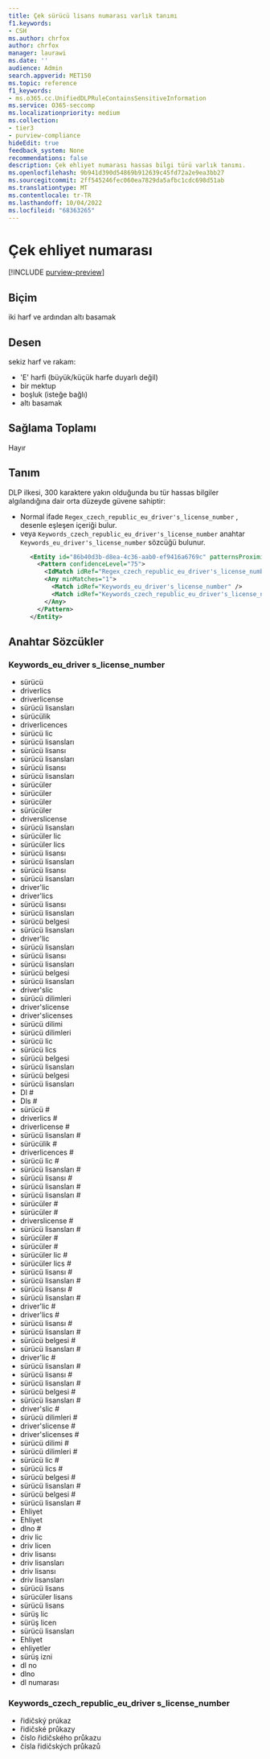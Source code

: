 ```yaml
---
title: Çek sürücü lisans numarası varlık tanımı
f1.keywords:
- CSH
ms.author: chrfox
author: chrfox
manager: laurawi
ms.date: ''
audience: Admin
search.appverid: MET150
ms.topic: reference
f1_keywords:
- ms.o365.cc.UnifiedDLPRuleContainsSensitiveInformation
ms.service: O365-seccomp
ms.localizationpriority: medium
ms.collection:
- tier3
- purview-compliance
hideEdit: true
feedback_system: None
recommendations: false
description: Çek ehliyet numarası hassas bilgi türü varlık tanımı.
ms.openlocfilehash: 9b941d390d54869b912639c45fd72a2e9ea3bb27
ms.sourcegitcommit: 2ff545246fec060ea7829da5afbc1cdc698d51ab
ms.translationtype: MT
ms.contentlocale: tr-TR
ms.lasthandoff: 10/04/2022
ms.locfileid: "68363265"
---
```

# <a name="czech-drivers-license-number"></a>Çek ehliyet numarası

[!INCLUDE [purview-preview](../includes/purview-preview.md)]

## <a name="format"></a>Biçim

iki harf ve ardından altı basamak

## <a name="pattern"></a>Desen

sekiz harf ve rakam:

- 'E' harfi (büyük/küçük harfe duyarlı değil)
- bir mektup
- boşluk (isteğe bağlı)
- altı basamak

## <a name="checksum"></a>Sağlama Toplamı

Hayır

## <a name="definition"></a>Tanım

DLP ilkesi, 300 karaktere yakın olduğunda bu tür hassas bilgiler algılandığına dair orta düzeyde güvene sahiptir:

- Normal ifade `Regex_czech_republic_eu_driver's_license_number` , desenle eşleşen içeriği bulur.
- veya `Keywords_czech_republic_eu_driver's_license_number` anahtar `Keywords_eu_driver's_license_number` sözcüğü bulunur.

```xml
      <Entity id="86b40d3b-d8ea-4c36-aab0-ef9416a6769c" patternsProximity="300" recommendedConfidence="75">
        <Pattern confidenceLevel="75">
          <IdMatch idRef="Regex_czech_republic_eu_driver's_license_number" />
          <Any minMatches="1">
            <Match idRef="Keywords_eu_driver's_license_number" />
            <Match idRef="Keywords_czech_republic_eu_driver's_license_number" />
          </Any>
        </Pattern>
      </Entity>

```

## <a name="keywords"></a>Anahtar Sözcükler

### <a name="keywords_eu_drivers_license_number"></a>Keywords_eu_driver s_license_number

- sürücü
- driverlics
- driverlicense
- sürücü lisansları
- sürücülik
- driverlicences
- sürücü lic
- sürücü lisansları
- sürücü lisansı
- sürücü lisansları
- sürücü lisansı
- sürücü lisansları
- sürücüler
- sürücüler
- sürücüler
- sürücüler
- driverslicense
- sürücü lisansları
- sürücüler lic
- sürücüler lics
- sürücü lisansı
- sürücü lisansları
- sürücü lisansı
- sürücü lisansları
- driver'lic
- driver'lics
- sürücü lisansı
- sürücü lisansları
- sürücü belgesi
- sürücü lisansları
- driver'lic
- sürücü lisansları
- sürücü lisansı
- sürücü lisansları
- sürücü belgesi
- sürücü lisansları
- driver'slic
- sürücü dilimleri
- driver'slicense
- driver'slicenses
- sürücü dilimi
- sürücü dilimleri
- sürücü lic
- sürücü lics
- sürücü belgesi
- sürücü lisansları
- sürücü belgesi
- sürücü lisansları
- Dl #
- Dls #
- sürücü #
- driverlics #
- driverlicense #
- sürücü lisansları #
- sürücülik #
- driverlicences #
- sürücü lic #
- sürücü lisansları #
- sürücü lisansı #
- sürücü lisansları #
- sürücü lisansları #
- sürücüler #
- sürücüler #
- driverslicense #
- sürücü lisansları #
- sürücüler #
- sürücüler #
- sürücüler lic #
- sürücüler lics #
- sürücü lisansı #
- sürücü lisansları #
- sürücü lisansı #
- sürücü lisansları #
- driver'lic #
- driver'lics #
- sürücü lisansı #
- sürücü lisansları #
- sürücü belgesi #
- sürücü lisansları #
- driver'lic #
- sürücü lisansları #
- sürücü lisansı #
- sürücü lisansları #
- sürücü belgesi #
- sürücü lisansları #
- driver'slic #
- sürücü dilimleri #
- driver'slicense #
- driver'slicenses #
- sürücü dilimi #
- sürücü dilimleri #
- sürücü lic #
- sürücü lics #
- sürücü belgesi #
- sürücü lisansları #
- sürücü belgesi #
- sürücü lisansları #
- Ehliyet
- Ehliyet
- dlno #
- driv lic
- driv licen
- driv lisansı
- driv lisansları
- driv lisansı
- driv lisansları
- sürücü lisans
- sürücüler lisans
- sürücü lisans
- sürüş lic
- sürüş licen
- sürücü lisansları
- Ehliyet
- ehliyetler
- sürüş izni
- dl no
- dlno
- dl numarası

### <a name="keywords_czech_republic_eu_drivers_license_number"></a>Keywords_czech_republic_eu_driver s_license_number

- řidičský prúkaz
- řidičské průkazy
- číslo řidičského průkazu
- čísla řidičských průkazů
